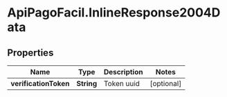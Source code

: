 # ApiPagoFacil.InlineResponse2004Data

## Properties

Name | Type | Description | Notes
------------ | ------------- | ------------- | -------------
**verificationToken** | **String** | Token uuid | [optional] 


